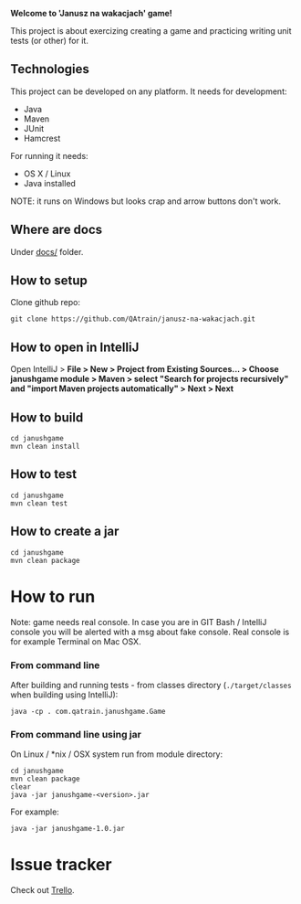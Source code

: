 **Welcome to 'Janusz na wakacjach' game!** 

This project is about exercizing creating a game and practicing writing unit tests (or other) for it. 

Technologies
------------

This project can be developed on any platform. It needs for development: 
 * Java 
 * Maven 
 * JUnit 
 * Hamcrest

For running it needs: 

 * OS X / Linux
 * Java installed

NOTE: it runs on Windows but looks crap and arrow buttons don't work. 


Where are docs
--------------

Under [docs/](/docs) folder.


How to setup
------------

Clone github repo:

    git clone https://github.com/QAtrain/janusz-na-wakacjach.git


How to open in IntelliJ
-----------------------

Open IntelliJ > **File > New > Project from Existing Sources... > Choose janushgame module > Maven > select "Search for projects recursively" and "import Maven projects automatically" > Next > Next** 


How to build
------------

    cd janushgame
    mvn clean install


How to test
-----------

    cd janushgame
    mvn clean test
    
    
How to create a jar
--------------------

    cd janushgame
    mvn clean package


How to run
==========

Note: game needs real console. In case you are in GIT Bash / IntelliJ console you will be alerted with a msg about fake console. Real console is for example Terminal on Mac OSX. 

### From command line

After building and running tests - from classes directory (`./target/classes` when building using IntelliJ):

    java -cp . com.qatrain.janushgame.Game
    

### From command line using jar

On Linux / \*nix / OSX system run from module directory: 
    
    cd janushgame
    mvn clean package
    clear
    java -jar janushgame-<version>.jar
    
For example: 
    
    java -jar janushgame-1.0.jar


Issue tracker
=============

Check out [Trello](https://trello.com/b/9wxF1KN5/weekly-janusz-planing).
